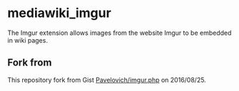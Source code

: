 # mediawiki_imgur
The Imgur extension allows images from the website Imgur to be embedded in wiki pages.

## Fork from
This repository fork from Gist [Pavelovich/imgur.php](https://gist.github.com/Pavelovich/15ffd9baaaa3fdef0aa6) on 2016/08/25.

